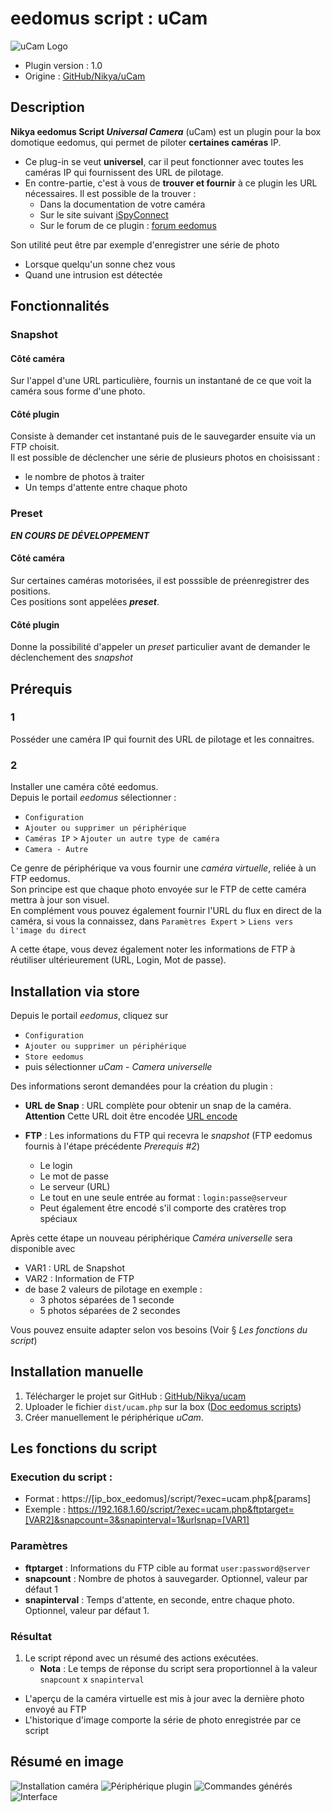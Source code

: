 # eedomus script : uCam

![uCam Logo](dist/img/nikya_ucam.png "Nikya uCam Logo") 

* Plugin version : 1.0
* Origine : [GitHub/Nikya/uCam](https://github.com/Nikya/eedomusScript_ucam "Origine sur GitHub")

## Description
**Nikya eedomus Script _Universal Camera_** (uCam) est un plugin pour la box domotique eedomus, qui permet de piloter **certaines caméras** IP.

- Ce plug-in se veut **universel**, car il peut fonctionner avec toutes les caméras IP qui fournissent des URL de pilotage.
- En contre-partie, c'est à vous de **trouver et fournir** à ce plugin les URL nécessaires. Il est possible de la trouver :
    - Dans la documentation de votre caméra
    - Sur le site suivant [iSpyConnect](https://www.ispyconnect.com/sources.aspx)
    - Sur le forum de ce plugin : [forum eedomus](http://forum.eedomus.com/viewtopic.php?f=50&t=6210)

Son utilité peut être par exemple d'enregistrer une série de photo
- Lorsque quelqu'un sonne chez vous
- Quand une intrusion est détectée

## Fonctionnalités

### Snapshot

#### Côté caméra
Sur l'appel d'une URL particulière, fournis un instantané de ce que voit la caméra sous forme d'une photo.

#### Côté plugin
Consiste à demander cet instantané puis de le sauvegarder ensuite via un FTP choisit.  
Il est possible de déclencher une série de plusieurs photos en choisissant :
* le nombre de photos à traiter
* Un temps d'attente entre chaque photo

### Preset

***EN COURS DE DÉVELOPPEMENT***  

#### Côté caméra
Sur certaines caméras motorisées, il est posssible de préenregistrer des positions.  
Ces positions sont appelées ***preset***.  

#### Côté plugin
Donne la possibilité d'appeler un _preset_ particulier avant de demander le déclenchement des _snapshot_


## Prérequis

### 1
Posséder une caméra IP qui fournit des URL de pilotage et les connaitres.

### 2
Installer une caméra côté eedomus.  
Depuis le portail _eedomus_ sélectionner :
- `Configuration`
- `Ajouter ou supprimer un périphérique`
- `Caméras IP` > `Ajouter un autre type de caméra`
- `Camera - Autre`

Ce genre de périphérique va vous fournir une _caméra virtuelle_, reliée à un FTP eedomus.  
Son principe est que chaque photo envoyée sur le FTP de cette caméra mettra à jour son visuel.  
En complément vous pouvez également fournir l'URL du flux en direct de la caméra, si vous la connaissez, dans `Paramètres Expert` > `Liens vers l'image du direct`  

A cette étape, vous devez également noter les informations de FTP à réutiliser ultérieurement (URL, Login, Mot de passe).

## Installation via store

Depuis le portail _eedomus_, cliquez sur
- `Configuration`
- `Ajouter ou supprimer un périphérique`
- `Store eedomus`
- puis sélectionner _uCam - Camera universelle_

Des informations seront demandées pour la création du plugin :

- **URL de Snap** : URL complète pour obtenir un snap de la caméra. **Attention** Cette URL doit être encodée [URL encode](https://www.google.fr/search?q=url+encode+online&ie=utf-8&oe=utf-8&client=firefox-b-ab&gfe_rd=cr&dcr=0&ei=Qd0fWq3DCen-8AfprbvYDA)

- **FTP** : Les informations du FTP qui recevra le _snapshot_ (FTP eedomus fournis à l'étape précédente _Prerequis #2_)
    - Le login
    - Le mot de passe
    - Le serveur (URL)
    - Le tout en une seule entrée au format : `login:passe@serveur`
    - Peut également être encodé s'il comporte des cratères trop spéciaux

Après cette étape un nouveau périphérique _Caméra universelle_ sera disponible avec
- VAR1 : URL de Snapshot
- VAR2 : Information de FTP
- de base 2 valeurs de pilotage en exemple :
    - 3 photos séparées de 1 seconde
    - 5 photos séparées de 2 secondes

Vous pouvez ensuite adapter selon vos besoins (Voir § _Les fonctions du script_)

## Installation manuelle

1. Télécharger le projet sur GitHub : [GitHub/Nikya/ucam](https://github.com/Nikya/eedomusScript_ucam "Origine sur GitHub")
1. Uploader le fichier `dist/ucam.php` sur la box ([Doc eedomus scripts](http://doc.eedomus.com/view/Scripts#Script_HTTP_sur_la_box_eedomus))
2. Créer manuellement le périphérique _uCam_.

## Les fonctions du script

### Execution du script :

* Format : https://[ip_box_eedomus]/script/?exec=ucam.php&[params]
* Exemple : https://192.168.1.60/script/?exec=ucam.php&ftptarget=[VAR2]&snapcount=3&snapinterval=1&urlsnap=[VAR1]

### Paramètres

- **ftptarget** : Informations du FTP cible au format `user:password@server`
- **snapcount** : Nombre de photos à sauvegarder. Optionnel, valeur par défaut 1
- **snapinterval** : Temps d'attente, en seconde, entre chaque photo. Optionnel, valeur par défaut 1.

### Résultat

1. Le script répond avec un résumé des actions exécutées.
    * **Nota** : Le temps de réponse du script sera proportionnel à la valeur `snapcount` x `snapinterval`
* L'aperçu de la caméra virtuelle est mis à jour avec la dernière photo envoyé au FTP
* L'historique d'image comporte la série de photo enregistrée par ce script

## Résumé en image

![Installation caméra](asset/nikya-ucam-sreen1.png)
![Périphérique plugin](asset/nikya-ucam-sreen2.png)
![Commandes générés](asset/nikya-ucam-sreen3.png)
![Interface](asset/nikya-ucam-sreen4.png)
